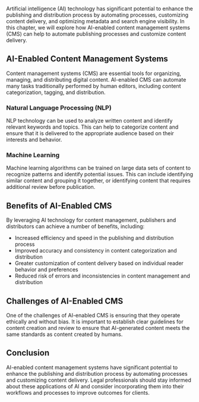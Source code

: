 
Artificial intelligence (AI) technology has significant potential to enhance the publishing and distribution process by automating processes, customizing content delivery, and optimizing metadata and search engine visibility. In this chapter, we will explore how AI-enabled content management systems (CMS) can help to automate publishing processes and customize content delivery.

AI-Enabled Content Management Systems
-------------------------------------

Content management systems (CMS) are essential tools for organizing, managing, and distributing digital content. AI-enabled CMS can automate many tasks traditionally performed by human editors, including content categorization, tagging, and distribution.

### Natural Language Processing (NLP)

NLP technology can be used to analyze written content and identify relevant keywords and topics. This can help to categorize content and ensure that it is delivered to the appropriate audience based on their interests and behavior.

### Machine Learning

Machine learning algorithms can be trained on large data sets of content to recognize patterns and identify potential issues. This can include identifying similar content and grouping it together, or identifying content that requires additional review before publication.

Benefits of AI-Enabled CMS
--------------------------

By leveraging AI technology for content management, publishers and distributors can achieve a number of benefits, including:

* Increased efficiency and speed in the publishing and distribution process
* Improved accuracy and consistency in content categorization and distribution
* Greater customization of content delivery based on individual reader behavior and preferences
* Reduced risk of errors and inconsistencies in content management and distribution

Challenges of AI-Enabled CMS
----------------------------

One of the challenges of AI-enabled CMS is ensuring that they operate ethically and without bias. It is important to establish clear guidelines for content creation and review to ensure that AI-generated content meets the same standards as content created by humans.

Conclusion
----------

AI-enabled content management systems have significant potential to enhance the publishing and distribution process by automating processes and customizing content delivery. Legal professionals should stay informed about these applications of AI and consider incorporating them into their workflows and processes to improve outcomes for clients.
